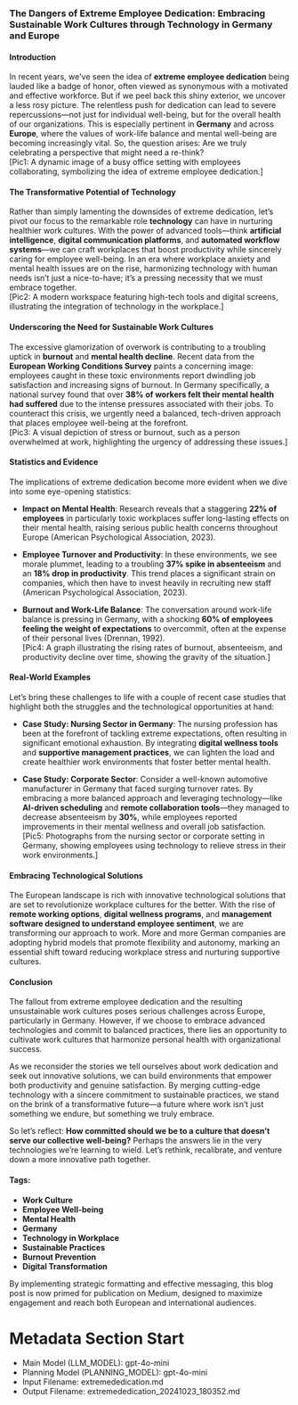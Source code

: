 ### The Dangers of Extreme Employee Dedication: Embracing Sustainable Work Cultures through Technology in Germany and Europe

#### Introduction
In recent years, we've seen the idea of **extreme employee dedication** being lauded like a badge of honor, often viewed as synonymous with a motivated and effective workforce. But if we peel back this shiny exterior, we uncover a less rosy picture. The relentless push for dedication can lead to severe repercussions—not just for individual well-being, but for the overall health of our organizations. This is especially pertinent in **Germany** and across **Europe**, where the values of work-life balance and mental well-being are becoming increasingly vital. So, the question arises: Are we truly celebrating a perspective that might need a re-think?  
[Pic1: A dynamic image of a busy office setting with employees collaborating, symbolizing the idea of extreme employee dedication.]

#### The Transformative Potential of Technology
Rather than simply lamenting the downsides of extreme dedication, let’s pivot our focus to the remarkable role **technology** can have in nurturing healthier work cultures. With the power of advanced tools—think **artificial intelligence**, **digital communication platforms**, and **automated workflow systems**—we can craft workplaces that boost productivity while sincerely caring for employee well-being. In an era where workplace anxiety and mental health issues are on the rise, harmonizing technology with human needs isn’t just a nice-to-have; it’s a pressing necessity that we must embrace together.  
[Pic2: A modern workspace featuring high-tech tools and digital screens, illustrating the integration of technology in the workplace.]

#### Underscoring the Need for Sustainable Work Cultures
The excessive glamorization of overwork is contributing to a troubling uptick in **burnout** and **mental health decline**. Recent data from the **European Working Conditions Survey** paints a concerning image: employees caught in these toxic environments report dwindling job satisfaction and increasing signs of burnout. In Germany specifically, a national survey found that over **38% of workers felt their mental health had suffered** due to the intense pressures associated with their jobs. To counteract this crisis, we urgently need a balanced, tech-driven approach that places employee well-being at the forefront.  
[Pic3: A visual depiction of stress or burnout, such as a person overwhelmed at work, highlighting the urgency of addressing these issues.]

#### Statistics and Evidence
The implications of extreme dedication become more evident when we dive into some eye-opening statistics:

- **Impact on Mental Health**: Research reveals that a staggering **22% of employees** in particularly toxic workplaces suffer long-lasting effects on their mental health, raising serious public health concerns throughout Europe (American Psychological Association, 2023).

- **Employee Turnover and Productivity**: In these environments, we see morale plummet, leading to a troubling **37% spike in absenteeism** and an **18% drop in productivity**. This trend places a significant strain on companies, which then have to invest heavily in recruiting new staff (American Psychological Association, 2023).

- **Burnout and Work-Life Balance**: The conversation around work-life balance is pressing in Germany, with a shocking **60% of employees feeling the weight of expectations** to overcommit, often at the expense of their personal lives (Drennan, 1992).  
[Pic4: A graph illustrating the rising rates of burnout, absenteeism, and productivity decline over time, showing the gravity of the situation.]

#### Real-World Examples 
Let’s bring these challenges to life with a couple of recent case studies that highlight both the struggles and the technological opportunities at hand:

- **Case Study: Nursing Sector in Germany**: The nursing profession has been at the forefront of tackling extreme expectations, often resulting in significant emotional exhaustion. By integrating **digital wellness tools** and **supportive management practices**, we can lighten the load and create healthier work environments that foster better mental health.

- **Case Study: Corporate Sector**: Consider a well-known automotive manufacturer in Germany that faced surging turnover rates. By embracing a more balanced approach and leveraging technology—like **AI-driven scheduling** and **remote collaboration tools**—they managed to decrease absenteeism by **30%**, while employees reported improvements in their mental wellness and overall job satisfaction.  
[Pic5: Photographs from the nursing sector or corporate setting in Germany, showing employees using technology to relieve stress in their work environments.]

#### Embracing Technological Solutions
The European landscape is rich with innovative technological solutions that are set to revolutionize workplace cultures for the better. With the rise of **remote working options**, **digital wellness programs**, and **management software designed to understand employee sentiment**, we are transforming our approach to work. More and more German companies are adopting hybrid models that promote flexibility and autonomy, marking an essential shift toward reducing workplace stress and nurturing supportive cultures.

#### Conclusion
The fallout from extreme employee dedication and the resulting unsustainable work cultures poses serious challenges across Europe, particularly in Germany. However, if we choose to embrace advanced technologies and commit to balanced practices, there lies an opportunity to cultivate work cultures that harmonize personal health with organizational success.

As we reconsider the stories we tell ourselves about work dedication and seek out innovative solutions, we can build environments that empower both productivity and genuine satisfaction. By merging cutting-edge technology with a sincere commitment to sustainable practices, we stand on the brink of a transformative future—a future where work isn’t just something we endure, but something we truly embrace.

So let’s reflect: **How committed should we be to a culture that doesn’t serve our collective well-being?** Perhaps the answers lie in the very technologies we’re learning to wield. Let’s rethink, recalibrate, and venture down a more innovative path together.

#### Tags:
- **Work Culture**
- **Employee Well-being**
- **Mental Health**
- **Germany**
- **Technology in Workplace**
- **Sustainable Practices**
- **Burnout Prevention**
- **Digital Transformation**

By implementing strategic formatting and effective messaging, this blog post is now primed for publication on Medium, designed to maximize engagement and reach both European and international audiences.

# Metadata Section Start
- Main Model (LLM_MODEL): gpt-4o-mini
- Planning Model (PLANNING_MODEL): gpt-4o-mini
- Input Filename: extremededication.md
- Output Filename: extremededication_20241023_180352.md


